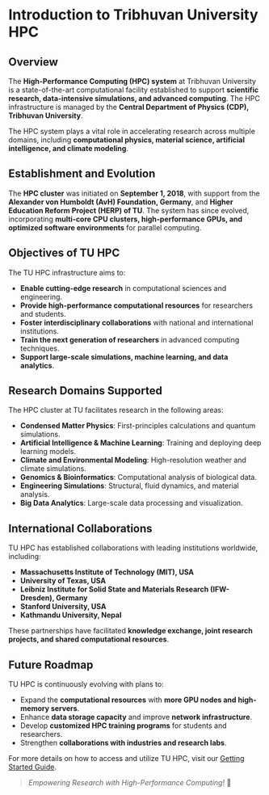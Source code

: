 # Introduction to Tribhuvan University HPC

## Overview
The **High-Performance Computing (HPC) system** at Tribhuvan University is a state-of-the-art computational facility established to support **scientific research, data-intensive simulations, and advanced computing**. The HPC infrastructure is managed by the **Central Department of Physics (CDP), Tribhuvan University**.

The HPC system plays a vital role in accelerating research across multiple domains, including **computational physics, material science, artificial intelligence, and climate modeling**.

## Establishment and Evolution
The **HPC cluster** was initiated on **September 1, 2018**, with support from the **Alexander von Humboldt (AvH) Foundation, Germany**, and **Higher Education Reform Project (HERP) of TU**. The system has since evolved, incorporating **multi-core CPU clusters, high-performance GPUs, and optimized software environments** for parallel computing.

## Objectives of TU HPC
The TU HPC infrastructure aims to:

-  **Enable cutting-edge research** in computational sciences and engineering.
-  **Provide high-performance computational resources** for researchers and students.
-  **Foster interdisciplinary collaborations** with national and international institutions.
-  **Train the next generation of researchers** in advanced computing techniques.
-  **Support large-scale simulations, machine learning, and data analytics**.

## Research Domains Supported
The HPC cluster at TU facilitates research in the following areas:

-  **Condensed Matter Physics**: First-principles calculations and quantum simulations.
-  **Artificial Intelligence & Machine Learning**: Training and deploying deep learning models.
-  **Climate and Environmental Modeling**: High-resolution weather and climate simulations.
-  **Genomics & Bioinformatics**: Computational analysis of biological data.
-  **Engineering Simulations**: Structural, fluid dynamics, and material analysis.
-  **Big Data Analytics**: Large-scale data processing and visualization.

## International Collaborations
TU HPC has established collaborations with leading institutions worldwide, including:

-  **Massachusetts Institute of Technology (MIT), USA**
-  **University of Texas, USA**
-  **Leibniz Institute for Solid State and Materials Research (IFW-Dresden), Germany**
-  **Stanford University, USA**
-  **Kathmandu University, Nepal**

These partnerships have facilitated **knowledge exchange, joint research projects, and shared computational resources**.

## Future Roadmap
TU HPC is continuously evolving with plans to:

- Expand the **computational resources** with **more GPU nodes and high-memory servers**.
- Enhance **data storage capacity** and improve **network infrastructure**.
- Develop **customized HPC training programs** for students and researchers.
- Strengthen **collaborations with industries and research labs**.

For more details on how to access and utilize TU HPC, visit our [Getting Started Guide](../getting_started/access.md).

> _Empowering Research with High-Performance Computing!_ 🚀

